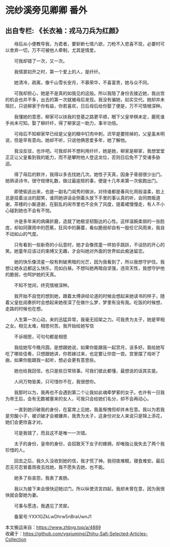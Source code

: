 # 浣纱溪旁见卿卿 番外  
## 出自专栏: 《长衣袖：戎马刀兵为红颜》  
&emsp;&emsp;母后从小便教导我，为君者，要斩断七情六欲，刀枪不入悲喜不现，必要时可以舍弃一切，万不可被他人牵制，尤其是情爱。  
  
&emsp;&emsp;可我却错了一次，又一次。  
  
&emsp;&emsp;我情窦初开之时，第一个爱上的人，是纤纤。  
  
&emsp;&emsp;她清冷，疏离，像千山雪长安月，不慕荣华，不喜富贵，她与众不同。  
  
&emsp;&emsp;可我却担心，她是不是真的如我见的这般。所以我隐了身份去接近她，我出宫的机会也并不多，出去的第一次就被母后发现。我没有骗她，如实交代。她却并未阻拦，只说柳家于你有益，你若喜欢，日后母后给你娶了便是，万不可情根深种。  
  
&emsp;&emsp;我懂她的意思，柳家可以扶我的登基之路更平顺，眼下父皇举棋未定，鹿死谁手尚未可知。娶了柳纤纤，得了柳家这一助力，事半功倍。  
  
&emsp;&emsp;可母后不知柳家早已经是父皇的眼中钉肉中刺，迟早是要除掉的，父皇虽未明说，但是早有意向。她却不听，只说他俩恩爱多年，她了解他。  
  
&emsp;&emsp;我没反驳，也许吧。可我却并不想利用纤纤，她是她，柳家是柳家，我想堂堂正正让父皇看到我的能力，而不是攀附他人登这龙位，否则日后免不了受诸多胁迫。  
  
&emsp;&emsp;得了母后的默许，我得以多去找她几次。她性子天真，因身子骨弱很少出门。她熟读诗书，很守规律礼数，做过最逾矩的事，便是十几年来第一次偷跑出门。  
  
&emsp;&emsp;即使偷逃出来，也是一副名门闺秀的做派，对待谁都是春风化雨般温柔，脸上总是挂着淡淡的甜笑，谁同她讲话会侧着头放下手里的事认真的听，会同商贩道谢，茶楼的小厮道谢，在脏乱的闹市里也不会失了风度，提着裙慢慢走，有人不小心碰到她也不会有不悦。  
  
&emsp;&emsp;许是多年来的病痛折磨，造就了她极坚韧豁达的心性。这样温婉柔弱的一张脸庞，却如同骤雨中的芭蕉，狂风中的藤蔓，看似脆弱却自有一股任它风雨来，我自不动如山的气度。  
  
&emsp;&emsp;只有看到一些新奇的小玩意时，她才会像孩童一样拍手跳跃，不设防的开心的笑。她童年应该过的束缚又无趣，才会叫她对外面的世界如此痴迷留恋。  
  
&emsp;&emsp;她的快乐像流星一般有刺破黑暗的光芒，因为我看到了，所以我想守护住。我想让她永远都这么快乐，亮如白昼。不想叫她再暗自坚强，违背天性，我想守护他的脆弱，也呵护她的天真。  
  
&emsp;&emsp;不知不觉间，终究情根深种。  
  
&emsp;&emsp;我开始不自觉的想到她，跟着太傅讲经论道的时候会想起来她读书的样子，随着父皇批阅奏折时会想起来她夜深了在做什么梦，梦里有没有我。吃饭的时候想，走路的时候也在想。  
  
&emsp;&emsp;人生第一次心动，来的迅猛异常，我毫无招架之力。可我贵为太子，她是宰相之女。相见太难，相思何苦。我开始给她写信  
  
&emsp;&emsp;不诉相思，可句句都是相思  
  
&emsp;&emsp;我给她写今晚月圆，是想跟她说，如果你能跟我一起赏月，该多好。我给她写吃了哪些佳肴，只想跟她讲，你若嫁过来，也定要让你尝一尝。宫里摆了戏听了曲，如果你能跟我一起听，想必会更有意思些。  
  
&emsp;&emsp;她也给我回信，也只是些日常琐事。可我们彼此都懂，最想说的话其实是。  
  
&emsp;&emsp;人间万物皆美，只可惜你不在，我很想你。  
  
&emsp;&emsp;我那时以为，我再也不会遇到第二个让我如此魂牵梦萦的女子。也许有一日我为帝王后，会有无数被塞来的女人，可我只会给她们名分，却不会再动心。  
  
&emsp;&emsp;一直到她识破我的身份，在宴席上见她，我虽惭愧但却并未在意。我以为若我是穷酸小子，被识破才会被嫌弃，我贵为太子，这身份对女人来说只是锦上添花，她们会更欣喜才对。  
  
&emsp;&emsp;可是我错了，而且这不是唯一一次错。  
  
&emsp;&emsp;太子的身份，皇帝的身份，会招致天下女子的蜂拥，却唯独让我失去了两个我珍惜的人。  
  
&emsp;&emsp;回去之后，我久久没收到她的信，我才慌了神。我彻夜难眠，寝食难安。最后忍无可忍冒着雨夜去找她，我不愿失去她，也不能。  
  
&emsp;&emsp;她多了些哀怨，我表了衷肠。  
  
&emsp;&emsp;我以为接下来会很快迎她过门，所以纵使流言四起，我却未曾在意，因为我很快就会娶她为妻。  
  
&emsp;&emsp;可事与愿违，我遇见了灵犀。  
  
&emsp;&emsp;备案号:YXX1GZkLwDhrw5nBraUwnJ1  
  
本文搬运来自：https://www.zhbyg.top/a/4889  
 收藏于：https://github.com/ygxiuming/Zhihu-Salt-Selected-Articles-Collection